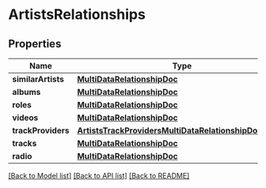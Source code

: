 # ArtistsRelationships

## Properties
Name | Type | Description | Notes
------------ | ------------- | ------------- | -------------
**similarArtists** | [**MultiDataRelationshipDoc**](MultiDataRelationshipDoc.md) |  | 
**albums** | [**MultiDataRelationshipDoc**](MultiDataRelationshipDoc.md) |  | 
**roles** | [**MultiDataRelationshipDoc**](MultiDataRelationshipDoc.md) |  | 
**videos** | [**MultiDataRelationshipDoc**](MultiDataRelationshipDoc.md) |  | 
**trackProviders** | [**ArtistsTrackProvidersMultiDataRelationshipDocument**](ArtistsTrackProvidersMultiDataRelationshipDocument.md) |  | 
**tracks** | [**MultiDataRelationshipDoc**](MultiDataRelationshipDoc.md) |  | 
**radio** | [**MultiDataRelationshipDoc**](MultiDataRelationshipDoc.md) |  | 

[[Back to Model list]](../README.md#documentation-for-models) [[Back to API list]](../README.md#documentation-for-api-endpoints) [[Back to README]](../README.md)


